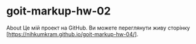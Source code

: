 # goit-markup-hw-02

About
Це мій проект на GitHub. Ви можете переглянути живу сторінку [https://nihkumkram.github.io/goit-markup-hw-04/].
